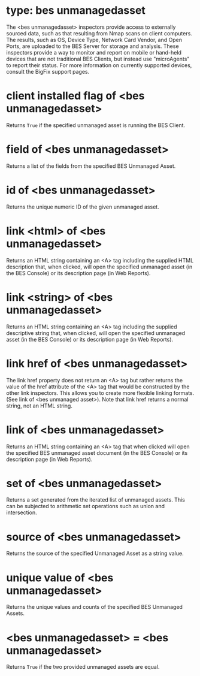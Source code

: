 # type: bes unmanagedasset

The &lt;bes unmanagedasset&gt; inspectors provide access to externally sourced data, such as that resulting from Nmap scans on client computers. The results, such as OS, Device Type, Network Card Vendor, and Open Ports, are uploaded to the BES Server for storage and analysis. These inspectors provide a way to monitor and report on mobile or hand-held devices that are not traditional BES Clients, but instead use &quot;microAgents&quot; to report their status. For more information on currently supported devices, consult the BigFix support pages.

# client installed flag of &lt;bes unmanagedasset&gt;

Returns `True` if the specified unmanaged asset is running the BES Client.

# field of &lt;bes unmanagedasset&gt;

Returns a list of the fields from the specified BES Unmanaged Asset.

# id of &lt;bes unmanagedasset&gt;

Returns the unique numeric ID of the given unmanaged asset.

# link &lt;html&gt; of &lt;bes unmanagedasset&gt;

Returns an HTML string containing an &lt;A&gt; tag including the supplied HTML description that, when clicked, will open the specified unmanaged asset (in the BES Console) or its description page (in Web Reports).

# link &lt;string&gt; of &lt;bes unmanagedasset&gt;

Returns an HTML string containing an &lt;A&gt; tag including the supplied descriptive string that, when clicked, will open the specified unmanaged asset (in the BES Console) or its description page (in Web Reports).

# link href of &lt;bes unmanagedasset&gt;

The link href property does not return an &lt;A&gt; tag but rather returns the value of the href attribute of the &lt;A&gt; tag that would be constructed by the other link inspectors. This allows you to create more flexible linking formats. (See link of &lt;bes unmanaged asset&gt;). Note that link href returns a normal string, not an HTML string.

# link of &lt;bes unmanagedasset&gt;

Returns an HTML string containing an &lt;A&gt; tag that when clicked will open the specified BES unmanaged asset document (in the BES Console) or its description page (in Web Reports).

# set of &lt;bes unmanagedasset&gt;

Returns a set generated from the iterated list of unmanaged assets. This can be subjected to arithmetic set operations such as union and intersection.

# source of &lt;bes unmanagedasset&gt;

Returns the source of the specified Unmanaged Asset as a string value.

# unique value of &lt;bes unmanagedasset&gt;

Returns the unique values and counts of the specified BES Unmanaged Assets.

# &lt;bes unmanagedasset&gt; = &lt;bes unmanagedasset&gt;

Returns `True` if the two provided unmanaged assets are equal.
